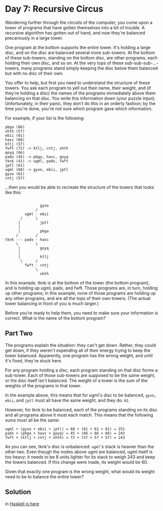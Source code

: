 # Day 7: Recursive Circus

Wandering further through the circuits of the computer, you come upon a tower of 
programs that have gotten themselves into a bit of trouble. A recursive algorithm 
has gotten out of hand, and now they're balanced precariously in a large tower.

One program at the bottom supports the entire tower. It's holding a large disc, 
and on the disc are balanced several more sub-towers. At the bottom of these 
sub-towers, standing on the bottom disc, are other programs, each holding their own
disc, and so on. At the very tops of these sub-sub-sub-...-towers, many programs stand
simply keeping the disc below them balanced but with no disc of their own.

You offer to help, but first you need to understand the structure of these towers.
You ask each program to yell out their name, their weight, and (if they're holding a
disc) the names of the programs immediately above them balancing on that disc. You
write this information down (your puzzle input). Unfortunately, in their panic, they 
don't do this in an orderly fashion; by the time you're done, you're not sure which 
program gave which information.

For example, if your list is the following:

```
pbga (66)
xhth (57)
ebii (61)
havc (66)
ktlj (57)
fwft (72) -> ktlj, cntj, xhth
qoyq (66)
padx (45) -> pbga, havc, qoyq
tknk (41) -> ugml, padx, fwft
jptl (61)
ugml (68) -> gyxo, ebii, jptl
gyxo (61)
cntj (57)
```

...then you would be able to recreate the structure of the towers that looks like 
this:

```

                gyxo
              /     
         ugml - ebii
       /      \     
      |         jptl
      |        
      |         pbga
     /        /
tknk --- padx - havc
     \        \
      |         goyq
      |             
      |         ktlj
       \      /     
         fwft - cntj
              \     
                xhth
```

In this example, tknk is at the bottom of the tower (the bottom program), and is
holding up ugml, padx, and fwft. Those programs are, in turn, holding up other
programs; in this example, none of those programs are holding up any other
programs, and are all the tops of their own towers. (The actual tower balancing
in front of you is much larger.)

Before you're ready to help them, you need to make sure your information is
correct. What is the name of the bottom program?

## Part Two

The programs explain the situation: they can't get down. Rather, they could get
down, if they weren't expending all of their energy trying to keep the tower
balanced. Apparently, one program has the wrong weight, and until it's fixed,
they're stuck here.

For any program holding a disc, each program standing on that disc forms a 
sub-tower. Each of those sub-towers are supposed to be the same weight, or the 
disc itself isn't balanced. The weight of a tower is the sum of the weights of 
the programs in that tower.

In the example above, this means that for ugml's disc to be balanced, 
`gyxo, ebii`, and `jptl` must all have the same weight, and they do: `61`.

However, for tknk to be balanced, each of the programs standing on its disc and
all programs above it must each match. This means that the following sums must
all be the same:

```
ugml + (gyxo + ebii + jptl) = 68 + (61 + 61 + 61) = 251
padx + (pbga + havc + goyq) = 45 + (66 + 66 + 66) = 243
fwft + (ktlj + cntj + xhth) = 72 + (57 + 57 + 57) = 243
```

As you can see, tknk's disc is unbalanced: `ugml`'s stack is heavier than the 
other two. Even though the nodes above ugml are balanced, ugml itself is too 
heavy: it needs to be 8 units lighter for its stack to weigh 243 and keep the
towers balanced. If this change were made, its weight would be 60.

Given that exactly one program is the wrong weight, what would its weight need
to be to balance the entire tower?

## Solution
in [Haskell is here](./Day7.hs)
